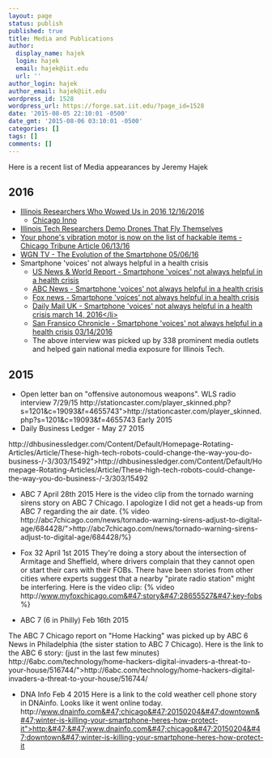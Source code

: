 ```yaml
---
layout: page
status: publish
published: true
title: Media and Publications
author:
  display_name: hajek
  login: hajek
  email: hajek@iit.edu
  url: ''
author_login: hajek
author_email: hajek@iit.edu
wordpress_id: 1528
wordpress_url: https://forge.sat.iit.edu/?page_id=1528
date: '2015-08-05 22:10:01 -0500'
date_gmt: '2015-08-06 03:10:01 -0500'
categories: []
tags: []
comments: []
---
```

Here is a recent list of Media appearances by Jeremy Hajek
## 2016

* [Illinois Researchers Who Wowed Us in 2016 12&#47;16&#47;2016](http:&#47;&#47;chicagoinno.streetwise.co&#47;2016&#47;12&#47;16&#47;top-illinois-researchers-and-research-projects-in-2016&#47; "Illinois Top Researcher")
    + [Chicago Inno](http:&#47;&#47;chicagoinno.streetwise.co&#47; "Chicago Inno")
* [Illinois Tech Researchers Demo Drones That Fly Themselves](http:&#47;&#47;chicagoinno.streetwise.co&#47;2016&#47;07&#47;27&#47;illinois-tech-researchers-demo-drones-that-fly-themselves&#47; "Drones that fly themselves")
* [Your phone's vibration motor is now on the list of hackable items - Chicago Tribune Article 06&#47;13&#47;16](http:&#47;&#47;www.chicagotribune.com&#47;bluesky&#47;originals&#47;ct-vibration-motor-university-of-illinois-study-bsi-20160613-story.html "Hackable phone")
* [WGN TV - The Evolution of the Smartphone  05&#47;06&#47;16](http:&#47;&#47;wgntv.com&#47;2016&#47;05&#47;05&#47;the-evolution-of-the-smartphone&#47;#ooid=1yNXliMzE6tnMFasD0cwyq2N9s_gGxS- "WGN video")
* Smartphone 'voices' not always helpful in a health crisis
    +  [US News & World Report - Smartphone 'voices' not always helpful in a health crisis](http:&#47;&#47;www.usnews.com&#47;news&#47;technology&#47;articles&#47;2016-03-14&#47;smartphone-voices-not-always-helpful-in-health-crisis "Smartphone") 
    + [ABC News - Smartphone 'voices' not always helpful in a health crisis](http:&#47;&#47;abcnews.go.com&#47;Technology&#47;wireStory&#47;smartphone-voices-helpful-health-crisis-37633175 "Smartphone")
    + [Fox news - Smartphone 'voices' not always helpful in a health crisis](http:&#47;&#47;www.foxnews.com&#47;health&#47;2016&#47;03&#47;14&#47;smartphone-voices-not-always-helpful-in-health-crisis.html?utm_source=feedburner&utm_medium=feed&utm_campaign=Feed%3A+foxnews%2Fhealth+%28Internal+-+Health+-+Text%29 "Smartphone")
    + [Daily Mail UK - Smartphone 'voices' not always helpful in a health crisis march 14, 2016<&#47;li>](http:&#47;&#47;www.dailymail.co.uk&#47;sciencetech&#47;article-3492121&#47;Researchers-slam-smartphone-assistants-failing-offer-help-owners-rape-mental-illness-questions.html "smartphones")
    + [San Fransico Chronicle  - Smartphone 'voices' not always helpful in a health crisis 03&#47;14&#47;2016](http:&#47;&#47;www.sfgate.com&#47;business&#47;technology&#47;article&#47;Smartphone-voices-not-always-helpful-in-health-6888679.php "Smartphone")
    + The above interview was picked up by 338 prominent media outlets and helped gain national media exposure for Illinois Tech. 

## 2015

* Open letter ban on "offensive autonomous weapons". WLS radio interview 7&#47;29&#47;15
http:&#47;&#47;stationcaster.com&#47;player_skinned.php?s=1201&c=19093&f=4655743">http:&#47;&#47;stationcaster.com&#47;player_skinned.php?s=1201&c=19093&f=4655743 Early 2015
* Daily Business Ledger - May 27 2015

http:&#47;&#47;dhbusinessledger.com&#47;Content&#47;Default&#47;Homepage-Rotating-Articles&#47;Article&#47;These-high-tech-robots-could-change-the-way-you-do-business-&#47;-3&#47;303&#47;15492">http:&#47;&#47;dhbusinessledger.com&#47;Content&#47;Default&#47;Homepage-Rotating-Articles&#47;Article&#47;These-high-tech-robots-could-change-the-way-you-do-business-&#47;-3&#47;303&#47;15492

* ABC 7 April 28th 2015 
Here is the video clip from the tornado warning sirens story on ABC 7 Chicago. I apologize I did not get a heads-up from ABC 7 regarding the air date.
{% video http:&#47;&#47;abc7chicago.com&#47;news&#47;tornado-warning-sirens-adjust-to-digital-age&#47;684428&#47;">http:&#47;&#47;abc7chicago.com&#47;news&#47;tornado-warning-sirens-adjust-to-digital-age&#47;684428&#47;%}

* Fox 32 April 1st 2015
They're doing a story about the intersection of Armitage and Sheffield, where drivers complain that they cannot open or start their cars with their FOBs. There have been stories from other cities where experts suggest that a nearby "pirate radio station" might be interfering.
Here is the video clip:
{% video http:&#47;&#47;www.myfoxchicago.com&#47;story&#47;28655527&#47;key-fobs %}
* ABC 7 (6 in Philly)  Feb 16th 2015

The ABC 7 Chicago report on "Home Hacking" was picked up by ABC 6 News in Philadelphia (the sister station to ABC 7 Chicago). Here is the link to the ABC 6 story: (just in the last few minutes)
http:&#47;&#47;6abc.com&#47;technology&#47;home-hackers-digital-invaders-a-threat-to-your-house&#47;516744&#47;">http:&#47;&#47;6abc.com&#47;technology&#47;home-hackers-digital-invaders-a-threat-to-your-house&#47;516744&#47;

* DNA Info Feb 4 2015
Here is a link to the cold weather cell phone story in DNAinfo. Looks like it went online today.
http:&#47;&#47;www.dnainfo.com&#47;chicago&#47;20150204&#47;downtown&#47;winter-is-killing-your-smartphone-heres-how-protect-it">http:&#47;&#47;www.dnainfo.com&#47;chicago&#47;20150204&#47;downtown&#47;winter-is-killing-your-smartphone-heres-how-protect-it
